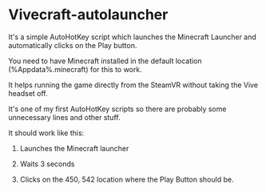 # Vivecraft-autolauncher
It's a simple AutoHotKey script which launches the Minecraft Launcher and automatically clicks on the Play button. 

You need to have Minecraft installed in the default location (%Appdata%\.minecraft) for this to work.

It helps running the game directly from the SteamVR without taking the Vive headset off.

It's one of my first AutoHotKey scripts so there are probably some unnecessary lines and other stuff.

It should work like this:

1. Launches the Minecraft launcher

2. Waits 3 seconds

3. Clicks on the 450, 542 location where the Play Button should be.
